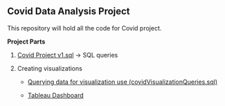 ## Covid Data Analysis Project
This repository will hold all the code for Covid project.

**Project Parts**

1. [Covid Project v1.sql](https://github.com/artem-kov/CovidProject/blob/main/Covid%20Project%20v1.sql) -> SQL queries 

2. Creating visualizations

   * [Querying data for visualization use (covidVisualizationQueries.sql)](https://github.com/artem-kov/CovidProject/blob/main/covidVisualizationQueries.sql)

   * [Tableau Dashboard](https://public.tableau.com/app/profile/artem.kovalenko/viz/CovidDashboard_16221916771560/Dashboard1)


